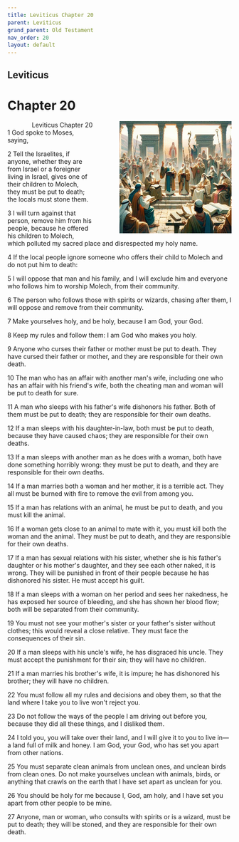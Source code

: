 ```yaml
---
title: Leviticus Chapter 20
parent: Leviticus
grand_parent: Old Testament
nav_order: 20
layout: default
---
```


## Leviticus

# Chapter 20

<div style="clear: both; text-align: right;">
    <div style="max-width: 50%; height: auto; float: right; margin: 0 0 10px 10px; padding-left: 10%;">
        <img src="/assets/Image/Leviticus/500/20.jpg" alt="Leviticus Chapter 20" class="chapter-image">
    </div>
    <figcaption style="font-size: 14px; text-align: right;">Leviticus Chapter 20</figcaption>
</div>
1 God spoke to Moses, saying,

2 Tell the Israelites, if anyone, whether they are from Israel or a foreigner living in Israel, gives one of their children to Molech, they must be put to death; the locals must stone them.

3 I will turn against that person, remove him from his people, because he offered his children to Molech, which polluted my sacred place and disrespected my holy name.

4 If the local people ignore someone who offers their child to Molech and do not put him to death:

5 I will oppose that man and his family, and I will exclude him and everyone who follows him to worship Molech, from their community.

6 The person who follows those with spirits or wizards, chasing after them, I will oppose and remove from their community.

7 Make yourselves holy, and be holy, because I am God, your God.

8 Keep my rules and follow them: I am God who makes you holy.

9 Anyone who curses their father or mother must be put to death. They have cursed their father or mother, and they are responsible for their own death.

10 The man who has an affair with another man's wife, including one who has an affair with his friend's wife, both the cheating man and woman will be put to death for sure.

11 A man who sleeps with his father's wife dishonors his father. Both of them must be put to death; they are responsible for their own deaths.

12 If a man sleeps with his daughter-in-law, both must be put to death, because they have caused chaos; they are responsible for their own deaths.

13 If a man sleeps with another man as he does with a woman, both have done something horribly wrong: they must be put to death, and they are responsible for their own deaths.

14 If a man marries both a woman and her mother, it is a terrible act. They all must be burned with fire to remove the evil from among you.

15 If a man has relations with an animal, he must be put to death, and you must kill the animal.

16 If a woman gets close to an animal to mate with it, you must kill both the woman and the animal. They must be put to death, and they are responsible for their own deaths.

17 If a man has sexual relations with his sister, whether she is his father's daughter or his mother's daughter, and they see each other naked, it is wrong. They will be punished in front of their people because he has dishonored his sister. He must accept his guilt.

18 If a man sleeps with a woman on her period and sees her nakedness, he has exposed her source of bleeding, and she has shown her blood flow; both will be separated from their community.

19 You must not see your mother's sister or your father's sister without clothes; this would reveal a close relative. They must face the consequences of their sin.

20 If a man sleeps with his uncle's wife, he has disgraced his uncle. They must accept the punishment for their sin; they will have no children.

21 If a man marries his brother's wife, it is impure; he has dishonored his brother; they will have no children.

22 You must follow all my rules and decisions and obey them, so that the land where I take you to live won't reject you.

23 Do not follow the ways of the people I am driving out before you, because they did all these things, and I disliked them.

24 I told you, you will take over their land, and I will give it to you to live in—a land full of milk and honey. I am God, your God, who has set you apart from other nations.

25 You must separate clean animals from unclean ones, and unclean birds from clean ones. Do not make yourselves unclean with animals, birds, or anything that crawls on the earth that I have set apart as unclean for you.

26 You should be holy for me because I, God, am holy, and I have set you apart from other people to be mine.

27 Anyone, man or woman, who consults with spirits or is a wizard, must be put to death; they will be stoned, and they are responsible for their own death.


